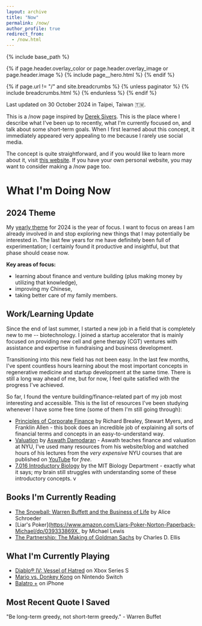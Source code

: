 ```yaml
---
layout: archive
title: "Now"
permalink: /now/
author_profile: true
redirect_from:
  - /now.html
---
```


{% include base_path %}

{% if page.header.overlay_color or page.header.overlay_image or page.header.image %}
  {% include page__hero.html %}
{% endif %}

{% if page.url != "/" and site.breadcrumbs %}
  {% unless paginator %}
    {% include breadcrumbs.html %}
  {% endunless %}
{% endif %}

Last updated on 30 October 2024 in Taipei, Taiwan 🇹🇼.

This is a /now page inspired by [Derek Sivers](https://sive.rs). This is the place where I describe what I've been up to recently, what I'm currently focused on, and talk about some short-term goals. When I first learned about this concept, it immediately appeared very appealing to me because I rarely use social media.

The concept is quite straightforward, and if you would like to learn more about it, visit [this website](https://nownownow.com/about). If you have your own personal website, you may want to consider making a /now page too.

# What I'm Doing Now

## 2024 Theme

My [yearly theme](https://www.youtube.com/watch?v=NVGuFdX5guE&embeds_referring_euri=https%3A%2F%2Fwww.themesystem.com%2F&source_ve_path=MjM4NTE&feature=emb_title) for 2024 is the year of focus. I want to focus on areas I am already involved in and stop exploring new things that I may potentially be interested in. The last few years for me have definitely been full of experimentation; I certainly found it productive and insightful, but that phase should cease now.

**Key areas of focus:**
- learning about finance and venture building (plus making money by utilizing that knowledge),
- improving my Chinese,
- taking better care of my family members.

## Work/Learning Update

Since the end of last summer, I started a new job in a field that is completely new to me -- biotechnology. I joined a startup accelerator that is mainly focused on providing new cell and gene therapy (CGT) ventures with assistance and expertise in fundraising and business development.

Transitioning into this new field has not been easy. In the last few months, I've spent countless hours learning about the most important concepts in regenerative medicine and startup development at the same time. There is still a long way ahead of me, but for now, I feel quite satisfied with the progress I've achieved.

So far, I found the venture building/finance-related part of my job most interesting and accessible. This is the list of resources I've been studying whenever I have some free time (some of them I'm still going through):
- [Principles of Corporate Finance](https://www.amazon.com/Principles-Corporate-Finance-Richard-Brealey/dp/1260565556) by Richard Brealey, Stewart Myers, and Franklin Allen - this book does an incredible job of explaining all sorts of financial terms and concepts in an easy-to-understand way.
- [Valuation](https://pages.stern.nyu.edu/~adamodar/New_Home_Page/equity.html) by [Aswath Damodaran](https://pages.stern.nyu.edu/~adamodar/) - Aswath teaches finance and valuation at NYU, I've used many resources from his website/blog and watched hours of his lectures from the *very expensive* NYU courses that are published on [YouTube](https://www.youtube.com/playlist?list=PLUkh9m2BorqkHJz49csCvaCXf3diCLRLl) for *free*.
- [7.016 Introductory Biology](https://ocw.mit.edu/courses/7-016-introductory-biology-fall-2018/) by the MIT Biology Department - exactly what it says; my brain still struggles with understanding some of these introductory concepts.
v
## Books I'm Currently Reading

- [The Snowball: Warren Buffett and the Business of Life](https://www.amazon.com/Snowball-Warren-Buffett-Business-Life/dp/0553384619) by Alice Schroeder
- [Liar's Poker](https://www.amazon.com/Liars-Poker-Norton-Paperback-Michael/dp/039333869X_ by Michael Lewis
- [The Partnership: The Making of Goldman Sachs](https://www.amazon.com/Partnership-Making-Goldman-Sachs/dp/0143116126) by Charles D. Ellis

## What I'm Currently Playing

- [Diablo® IV: Vessel of Hatred](https://www.xbox.com/en-US/games/store/diablo-iv-vessel-of-hatred-expansion-pack/9N6PP30W8MX5) on Xbox Series S
- [Mario vs. Donkey Kong](https://www.nintendo.com/us/store/products/mario-vs-donkey-kong-switch/?srsltid=AfmBOooqxyS1tA_5KAIq6eWP6rJ49HxFfmgt9ePSzojeCEQgLZzL3oDz) on Nintendo Switch
- [Balatro +](https://apps.apple.com/pl/app/balatro/id6502451661) on iPhone

## Most Recent Quote I Saved

"Be long-term greedy, not short-term greedy." - Warren Buffet
